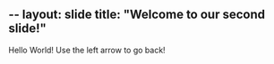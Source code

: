 --
layout: slide
title: "Welcome to our second slide!"
---
Hello World!
Use the left arrow to go back!
